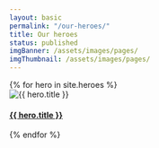 ```yaml
---
layout: basic
permalink: "/our-heroes/"
title: Our heroes
status: published
imgBanner: /assets/images/pages/
imgThumbnail: /assets/images/pages/
---
```


<div class="row small-up-2 medium-up-3 large-up-4">
  {% for hero in site.heroes %}
    <div class="column column-block">
      <img src="{{ site.baseurl }}{{ hero.portrait }}" alt="{{ hero.title }}" class="thumbnail image--full">
      <h4><a href="{{ hero.url }}">{{ hero.title }}</a></h4>
    </div>
  {% endfor %}
</div>
